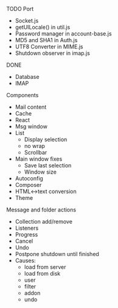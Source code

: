 TODO Port
* Socket.js
* getUILocale() in util.js
* Password manager in account-base.js
* MD5 and SHA1 in Auth.js
* UTF8 Converter in MIME.js
* Shutdown observer in imap.js

DONE
* Database
* IMAP

Components
* Mail content
* Cache
* React
* Msg window
* List
  * Display selection
  * no wrap
  * Scrollbar
* Main window fixes
  * Save last selection
  * Window size
* Autoconfig
* Composer
* HTML<->text conversion
* Theme

Message and folder actions
* Collection add/remove
* Listeners
* Progress
* Cancel
* Undo
* Postpone shutdown until finished
* Causes:
  * load from server
  * load from disk
  * user
  * filter
  * addon
  * undo
